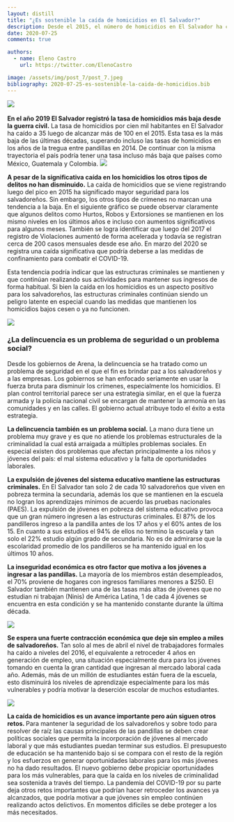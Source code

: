 ```yaml
---
layout: distill
title: "¿Es sostenible la caída de homicidios en El Salvador?"
description: Desde el 2015, el número de homicidios en El Salvador ha caído, sin embargo, los datos muestran que la caída podría no ser sostenible en el tiempo ¿a qué se debe esto?
date: 2020-07-25
comments: true

authors:
  - name: Eleno Castro
    url: https://twitter.com/ElenoCastro

image: /assets/img/post_7/post_7.jpeg
bibliography: 2020-07-25-es-sostenible-la-caida-de-homicidios.bib
---
```

<div class="row mt-3">
    <div class="col-sm mt-3 mt-md-0">
        <img class="img-fluid rounded z-depth-1" src="{{ site.baseurl }}/assets/img/post_7/post_7.jpeg">
    </div>
</div>

<br/>
<b>En el año 2019 El Salvador registró la tasa de homicidios más baja desde la guerra civil.</b> La tasa de homicidios por cien mil habitantes en El Salvador ha caído a 35 luego de alcanzar más de 100 en el 2015. Esta tasa es la más baja de las últimas décadas, superando incluso las tasas de homicidios en los años de la tregua entre pandillas en 2014. De continuar con la misma trayectoria el país podría tener una tasa incluso más baja que países como México, Guatemala y Colombia<d-cite key="WDI"></d-cite>. 

<img class="img-fluid rounded z-depth-1" src="{{ site.baseurl }}/assets/img/post_7/homicidios_slv.png">

<b>A pesar de la significativa caída en los homicidios los otros tipos de delitos no han disminuido.</b> La caída de homicidios que se viene registrando luego del pico en 2015 ha significado mayor seguridad para los salvadoreños. Sin embargo, los otros tipos de crímenes no marcan una tendencia a la baja. En el siguiente gráfico se puede observar claramente que algunos delitos como Hurtos, Robos y Extorsiones se mantienen en los mismo niveles en los últimos años e incluso con aumentos significativos para algunos meses. También se logra identificar que luego del 2017 el registro de Violaciones aumentó de forma acelerada y todavía se registran cerca de 200 casos mensuales desde ese año. En marzo del 2020 se registra una caída significativa que podría deberse a las medidas de confinamiento para combatir el COVID-19<d-cite key="PNC"></d-cite>.

Esta tendencia podría indicar que las estructuras criminales se mantienen y que continúan realizando sus actividades para mantener sus ingresos de forma habitual. Si bien la caída en los homicidios es un aspecto positivo para los salvadoreños, las estructuras criminales continúan siendo un peligro latente en especial cuando las medidas que mantienen los homicidios bajos cesen o ya no funcionen. 

<div class="row mt-3">
    <div class="col-sm mt-3 mt-md-0">
        <img class="img-fluid rounded z-depth-1" src="{{ site.baseurl }}/assets/img/post_7/delitos.png">
    </div>
</div>


### ¿La delincuencia es un problema de seguridad o un problema social?

Desde los gobiernos de Arena, la delincuencia se ha tratado como un problema de seguridad en el que el fin es brindar paz a los salvadoreños y a las empresas. Los gobiernos se han enfocado seriamente en usar la fuerza bruta para disminuir los crímenes, especialmente los homicidios. El plan control territorial parece ser una estrategia similar, en el que la fuerza armada y la policía nacional civil se encargan de mantener la armonía en las comunidades y en las calles. El gobierno actual atribuye todo el éxito a esta estrategia.

<b>La delincuencia también es un problema social.</b> La mano dura tiene un problema muy grave y es que no atiende los problemas estructurales de la criminalidad la cual está arraigada a múltiples problemas sociales. En especial existen dos problemas que afectan principalmente a los niños y jóvenes del país: el mal sistema educativo y la falta de oportunidades laborales.

<b>La expulsión de jóvenes del sistema educativo mantiene las estructuras criminales.</b> En El Salvador tan solo 2 de cada 10 salvadoreños que viven en pobreza termina la secundaria, además los que se mantienen en la escuela no logran los aprendizajes mínimos de acuerdo las pruebas nacionales (PAES)<d-cite key="CIMA10"></d-cite>. La expulsión de jóvenes en pobreza del sistema educativo provoca que un gran número ingresen a las estructuras criminales. El 87% de los pandilleros ingreso a la pandilla antes de los 17 años y el 60% antes de los 15. En cuanto a sus estudios el 94% de ellos no termino la escuela y tan solo el 22% estudio algún grado de secundaria<d-cite key="PANDILLAS"></d-cite>.  No es de admirarse que la escolaridad promedio de los pandilleros se ha mantenido igual en los últimos 10 años<d-cite key='CRUZCARRA'></d-cite>.

<b>La inseguridad económica es otro factor que motiva a los jóvenes a ingresar a las pandillas.</b> La mayoría de los miembros están desempleados, el 70% proviene de hogares con ingresos familiares menores a $250<d-cite key="PANDILLAS"></d-cite>. El Salvador también mantienen una de las tasas más altas de jóvenes que no estudian ni trabajan (Ninis) de América Latina, 1 de cada 4 jóvenes se encuentra en esta condición y se ha mantenido constante durante la última década<d-cite key="EHPM"></d-cite>.

<img class="img-fluid rounded z-depth-1" src="{{ site.baseurl }}/assets/img/post_7/ninis.png">

<b>Se espera una fuerte contracción económica que deje sin empleo a miles de salvadoreños.</b> Tan solo al mes de abril el nivel de trabajadores formales ha caído a niveles del 2016, el equivalente a retroceder 4 años en generación de empleo, una situación especialmente dura para los jóvenes tomando en cuenta la gran cantidad que ingresan al mercado laboral cada año<d-cite key="ISSS"></d-cite>. Además, más de un millón de estudiantes están fuera de la escuela, esto disminuirá los niveles de aprendizaje especialmente para los más vulnerables y podría motivar la deserción escolar de muchos estudiantes.

<img class="img-fluid rounded z-depth-1" src="{{ site.baseurl }}/assets/img/post_7/empleo_iss.png">

<b>La caída de homicidios es un avance importante pero aún siguen otros retos. </b>Para mantener la seguridad de los salvadoreños y sobre todo para resolver de raíz las causas principales de las pandillas se deben crear políticas sociales que permita la incorporación de jóvenes al mercado laboral y que más estudiantes puedan terminar sus estudios. El presupuesto de educación se ha mantenido bajo si se compara con el resto de la región y los esfuerzos en generar oportunidades laborales para los más jóvenes no ha dado resultados. El nuevo gobierno debe propiciar oportunidades para los más vulnerables, para que la caída en los niveles de criminalidad sea sostenida a través del tiempo. La pandemia del COVID-19 por su parte deja otros retos importantes que podrían hacer retroceder los avances ya alcanzados, que podría motivar a que jóvenes sin empleo continúen realizando actos delictivos. En momentos difíciles se debe proteger a los más necesitados.